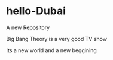# hello-Dubai
A new Repository


Big Bang Theory is a very good TV show



Its a new world and a new beggining
